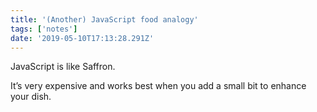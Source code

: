 ```yaml
---
title: '(Another) JavaScript food analogy'
tags: ['notes'] 
date: '2019-05-10T17:13:28.291Z'
---
```

JavaScript is like Saffron. 

It’s very expensive and works best when you add a small bit to enhance your dish.  